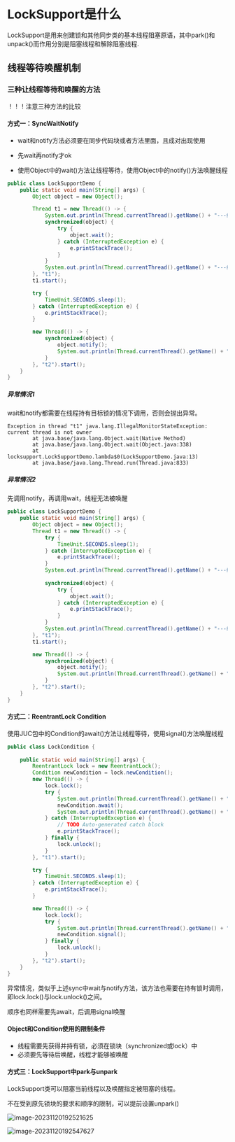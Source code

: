 # LockSupport是什么

LockSupport是用来创建锁和其他同步类的基本线程阻塞原语，其中park()和unpack()而作用分别是阻塞线程和解除阻塞线程.

## 线程等待唤醒机制

### 三种让线程等待和唤醒的方法

！！！注意三种方法的比较 

#### 方式一：SyncWaitNotify

- wait和notify方法必须要在同步代码块或者方法里面，且成对出现使用
- 先wait再notify才ok

- 使用Object中的wait()方法让线程等待，使用Object中的notify()方法唤醒线程

```java
public class LockSupportDemo {
    public static void main(String[] args) {
        Object object = new Object();

        Thread t1 = new Thread(() -> {
            System.out.println(Thread.currentThread().getName() + "---线程启动");
            synchronized(object) {
                try {
                    object.wait();
                } catch (InterruptedException e) {
                    e.printStackTrace();
                }
            }
            System.out.println(Thread.currentThread().getName() + "---线程被唤醒");
        }, "t1");
        t1.start();

        try {
            TimeUnit.SECONDS.sleep(1);
        } catch (InterruptedException e) {
            e.printStackTrace();
        }

        new Thread(() -> {
            synchronized(object) {
                object.notify();
                System.out.println(Thread.currentThread().getName() + "---发出通知");
            }
        }, "t2").start();
    }    
}
```

##### 异常情况1

wait和notify都需要在线程持有目标锁的情况下调用，否则会抛出异常。

```
Exception in thread "t1" java.lang.IllegalMonitorStateException: current thread is not owner
        at java.base/java.lang.Object.wait(Native Method)
        at java.base/java.lang.Object.wait(Object.java:338)
        at locksupport.LockSupportDemo.lambda$0(LockSupportDemo.java:13)
        at java.base/java.lang.Thread.run(Thread.java:833)
```

##### 异常情况2

先调用notify，再调用wait，线程无法被唤醒

```java
public class LockSupportDemo {
    public static void main(String[] args) {
        Object object = new Object();
        Thread t1 = new Thread(() -> {
            try {
                TimeUnit.SECONDS.sleep(1);
            } catch (InterruptedException e) {
                e.printStackTrace();
            }
            System.out.println(Thread.currentThread().getName() + "---线程启动");
            
            synchronized(object) {
                try {
                    object.wait();
                } catch (InterruptedException e) {
                    e.printStackTrace();
                }
            }
            System.out.println(Thread.currentThread().getName() + "---线程被唤醒");
        }, "t1");
        t1.start();

        new Thread(() -> {
            synchronized(object) {
                object.notify();
                System.out.println(Thread.currentThread().getName() + "---发出通知");
            }
        }, "t2").start();
    }    
}
```

#### 方式二：ReentrantLock Condition

使用JUC包中的Condition的await()方法让线程等待，使用signal()方法唤醒线程

```java
public class LockCondition {
    
    public static void main(String[] args) {
        ReentrantLock lock = new ReentrantLock();
        Condition newCondition = lock.newCondition();
        new Thread(() -> {
            lock.lock();
            try {
                System.out.println(Thread.currentThread().getName() + "\t ----come in");
                newCondition.await();
                System.out.println(Thread.currentThread().getName() + "\t ----被唤醒");
            } catch (InterruptedException e) {
                // TODO Auto-generated catch block
                e.printStackTrace();
            } finally {
                lock.unlock();
            }
        }, "t1").start();

        try {
            TimeUnit.SECONDS.sleep(1);
        } catch (InterruptedException e) {
            e.printStackTrace();
        }

        new Thread(() -> {
            lock.lock();
            try {
                System.out.println(Thread.currentThread().getName() + "\t ----发起通知");
                newCondition.signal();
            } finally {
                lock.unlock();
            }
        }, "t2").start();
    }
}
```

异常情况，类似于上述sync中wait与notify方法，该方法也需要在持有锁时调用，即lock.lock()与lock.unlock()之间。

顺序也同样需要先await，后调用signal唤醒

#### Object和Condition使用的限制条件

- 线程需要先获得并持有锁，必须在锁块（synchronized或lock）中
- 必须要先等待后唤醒，线程才能够被唤醒

#### 方式三：LockSupport中park与unpark

LockSupport类可以阻塞当前线程以及唤醒指定被阻塞的线程。

不在受到原先锁块的要求和顺序的限制，可以提前设置unpark()

![image-20231120192521625](https://yingjun-typora.oss-cn-hangzhou.aliyuncs.com/img/202311201925731.png)

![image-20231120192547627](https://yingjun-typora.oss-cn-hangzhou.aliyuncs.com/img/202311201925684.png)
